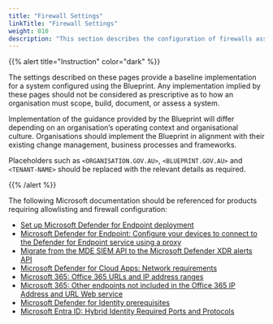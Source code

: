 ```yaml
---
title: "Firewall Settings"
linkTitle: "Firewall Settings"
weight: 010
description: "This section describes the configuration of firewalls associated with hybrid systems built according to guidance in ASD's Blueprint for Secure Cloud."
---
```


{{% alert title="Instruction" color="dark" %}}

The settings described on these pages provide a baseline implementation for a system configured using the Blueprint. Any implementation implied by these pages should not be considered as prescriptive as to how an organisation must scope, build, document, or assess a system.

Implementation of the guidance provided by the Blueprint will differ depending on an organisation’s operating context and organisational culture. Organisations should implement the Blueprint in alignment with their existing change management, business processes and frameworks.

Placeholders such as `<ORGANISATION.GOV.AU>`, `<BLUEPRINT.GOV.AU>` and `<TENANT-NAME>` should be replaced with the relevant details as required.

{{% /alert %}}

The following Microsoft documentation should be referenced for products requiring allowlisting and firewall configuration:

- [Set up Microsoft Defender for Endpoint deployment](https://learn.microsoft.com/microsoft-365/security/defender-endpoint/production-deployment)
- [Microsoft Defender for Endpoint: Configure your devices to connect to the Defender for Endpoint service using a proxy](https://learn.microsoft.com/microsoft-365/security/defender-endpoint/configure-proxy-internet)
- [Migrate from the MDE SIEM API to the Microsoft Defender XDR alerts API](https://learn.microsoft.com/microsoft-365/security/defender-endpoint/configure-siem)
- [Microsoft Defender for Cloud Apps: Network requirements](https://learn.microsoft.com/defender-cloud-apps/network-requirements)
- [Microsoft 365: Office 365 URLs and IP address ranges](https://learn.microsoft.com/microsoft-365/enterprise/urls-and-ip-address-ranges)
- [Microsoft 365: Other endpoints not included in the Office 365 IP Address and URL Web service](https://learn.microsoft.com/microsoft-365/enterprise/additional-office365-ip-addresses-and-urls)
- [Microsoft Defender for Identity prerequisites](https://learn.microsoft.com/defender-for-identity/deploy/prerequisites)
- [Microsoft Entra ID: Hybrid Identity Required Ports and Protocols](https://learn.microsoft.com/entra/identity/hybrid/connect/reference-connect-ports)
